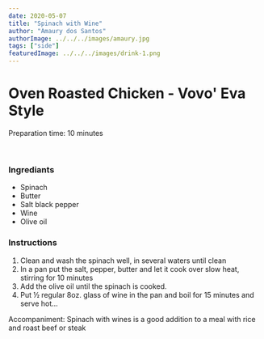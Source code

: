 ```yaml
---
date: 2020-05-07
title: "Spinach with Wine"
author: "Amaury dos Santos"
authorImage: ../../../images/amaury.jpg
tags: ["side"]
featuredImage: ../../../images/drink-1.png
---
```


# Oven Roasted Chicken - Vovo' Eva Style

Preparation time: 10 minutes

<br/>

### Ingrediants

- Spinach
- Butter
- Salt black pepper
- Wine
- Olive oil

### Instructions

1. Clean and wash the spinach well, in several waters until clean
2. In a pan put the salt, pepper, butter and let it cook over slow heat, stirring for 10 minutes
3. Add the olive oil until the spinach is cooked.
4. Put ½ regular 8oz. glass of wine in the pan and boil for 15 minutes and serve hot...

Accompaniment: Spinach with wines is a good addition to a meal with rice and roast beef or steak
